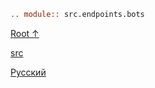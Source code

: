 ```rst
.. module:: src.endpoints.bots
```

[Root ↑](https://github.com/hypo69/hypotez/blob/master/REDAME.MD)

[src](https://github.com/hypo69/hypotez/blob/master/src/bots/REDAME.MD) 

[Русский](https://github.com/hypo69/hypotez/blob/master/src/bots/readme.ru.md)